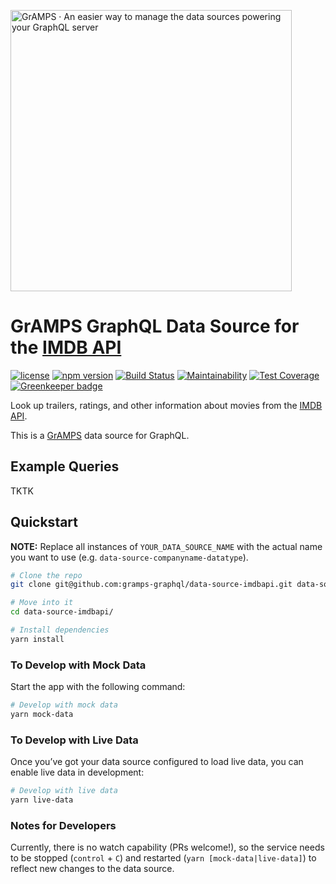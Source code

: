 <a href="https://ibm.biz/gramps-graphql"><img src="https://gramps-graphql.github.io/gramps-express/assets/img/gramps-banner.png" alt="GrAMPS · An easier way to manage the data sources powering your GraphQL server" width="450"></a>

# GrAMPS GraphQL Data Source for the [IMDB API](http://www.theimdbapi.org/)
[![license](https://img.shields.io/npm/l/@gramps/data-source-imdbapi.svg)](https://github.com/gramps-graphql/data-source-imdbapi/blob/master/LICENSE) [![npm version](https://img.shields.io/npm/v/@gramps/data-source-imdbapi.svg?style=flat)](https://www.npmjs.com/package/@gramps/data-source-imdbapi) [![Build Status](https://travis-ci.org/gramps-graphql/data-source-imdbapi.svg?branch=master)](https://travis-ci.org/gramps-graphql/data-source-imdbapi) [![Maintainability](https://api.codeclimate.com/v1/badges/ac264833fac1fbd1afe0/maintainability)](https://codeclimate.com/github/gramps-graphql/data-source-imdbapi/maintainability) [![Test Coverage](https://api.codeclimate.com/v1/badges/ac264833fac1fbd1afe0/test_coverage)](https://codeclimate.com/github/gramps-graphql/data-source-imdbapi/test_coverage) [![Greenkeeper badge](https://badges.greenkeeper.io/gramps-graphql/data-source-imdbapi.svg)](https://greenkeeper.io/)

Look up trailers, ratings, and other information about movies from the [IMDB API](http://www.theimdbapi.org/).

This is a [GrAMPS](https://ibm.biz/gramps-graphql) data source for GraphQL.

## Example Queries

TKTK

## Quickstart

**NOTE:** Replace all instances of `YOUR_DATA_SOURCE_NAME` with the actual name you want to use (e.g. `data-source-companyname-datatype`).

```sh
# Clone the repo
git clone git@github.com:gramps-graphql/data-source-imdbapi.git data-source-YOUR_DATA_SOURCE_NAME

# Move into it
cd data-source-imdbapi/

# Install dependencies
yarn install
```

### To Develop with Mock Data

Start the app with the following command:

```sh
# Develop with mock data
yarn mock-data
```

### To Develop with Live Data

Once you’ve got your data source configured to load live data, you can enable live data in development:

```sh
# Develop with live data
yarn live-data
```

### Notes for Developers

Currently, there is no watch capability (PRs welcome!), so the service needs to be stopped (`control` + `C`) and restarted (`yarn [mock-data|live-data]`) to reflect new changes to the data source.
